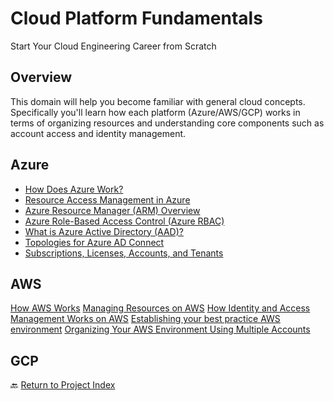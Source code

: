 # Cloud Platform Fundamentals
Start Your Cloud Engineering Career from Scratch

## Overview

This domain will help you become familiar with general cloud concepts. Specifically you'll learn how each platform (Azure/AWS/GCP) works in terms of organizing resources and understanding core components such as account access and identity management.

## Azure

- [How Does Azure Work?](https://docs.microsoft.com/en-us/azure/cloud-adoption-framework/get-started/what-is-azure)
- [Resource Access Management in Azure](https://docs.microsoft.com/en-us/azure/cloud-adoption-framework/govern/resource-consistency/resource-access-management)
- [Azure Resource Manager (ARM) Overview](https://docs.microsoft.com/en-us/azure/azure-resource-manager/management/overview)
- [Azure Role-Based Access Control (Azure RBAC)](https://docs.microsoft.com/en-us/azure/role-based-access-control/overview)
- [What is Azure Active Directory (AAD)?](https://docs.microsoft.com/en-us/azure/active-directory/fundamentals/active-directory-whatis)
- [Topologies for Azure AD Connect](https://docs.microsoft.com/en-us/azure/active-directory/hybrid/plan-connect-topologies)
- [Subscriptions, Licenses, Accounts, and Tenants](https://docs.microsoft.com/en-us/microsoft-365/enterprise/subscriptions-licenses-accounts-and-tenants-for-microsoft-cloud-offerings)

## AWS

[How AWS Works](https://aws.amazon.com/startups/start-building/how-aws-works/)
[Managing Resources on AWS](https://docs.aws.amazon.com/ARG/latest/userguide/resource-groups.html)
[How Identity and Access Management Works on AWS](https://docs.aws.amazon.com/IAM/latest/UserGuide/intro-structure.html)
[Establishing your best practice AWS environment](https://aws.amazon.com/organizations/getting-started/best-practices/)
[Organizing Your AWS Environment Using Multiple Accounts](https://docs.aws.amazon.com/whitepapers/latest/organizing-your-aws-environment/organizing-your-aws-environment.pdf)

## GCP

🔙 [Return to Project Index](https://github.com/mikepfeiffer/cloud-career-playbook)
